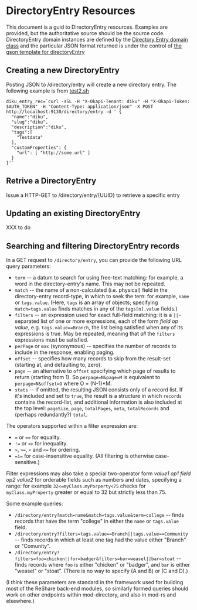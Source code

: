 # DirectoryEntry Resources

This document is a guid to DirectoryEntry resources. Examples are provided, but the authoritative source
should be the source code. DirectoryEntry domain instances are defined by the [Directory Entry domain class](../service/grails-app/domain/org/olf/okapi/modules/directory/DirectoryEntry.groovy) and the particular JSON format returned is under the control of [the gson template for directoryEntry](../service/grails-app/views/entry/_entry.gson)

## Creating a new DirectoryEntry

Posting JSON to /directory/entry will create a new directory entry. The following example is from [test2.sh](../scripts/test2.sh)

    diku_entry_rec=`curl -sSL -H "X-Okapi-Tenant: diku" -H "X-Okapi-Token: $AUTH_TOKEN" -H "Content-Type: application/json" -X POST http://localhost:9130/directory/entry -d ' {
      "name":"diku",
      "slug":"diku",
      "description":"diku",
      "tags":[
        "Testdata"
      ],
      "customProperties": {
        "url": [ "http://some.url" ]
      }
    }'`

## Retrive a DirectoryEntry

Issue a HTTP-GET to /directory/entry/{UUID} to retrieve a specific entry

## Updating an existing DirectoryEntry

XXX to do

## Searching and filtering DirectoryEntry records

In a GET request to `/directory/entry`, you can provide the following URL query parameters:

* `term` -- a datum to search for using free-text matching: for example, a word in the directory-entry's name. This may not be repeated.
* `match` -- the name of a non-calculated (i.e. physical) field in the directory-entry record-type, in which to seek the tern: for example, `name` or `tags.value`. (Here, `tags` is an array of objects; specifying `match=tags.value` finds matches in any of the `tags[n].value` fields.)
* `filters` -- an expression used for exact full-field matching: it is a `||`-separated list of one or more expressions, each of the form _field_ _op_ _value_, e.g. `tags.value==Branch`, the list being satisfied when any of its expressions is true. May be repeated, meaning that _all_ the `filters` expressions must be satisfied.
* `perPage` or `max` (synonymous) -- specifies the number of records to include in the response, enabling paging.
* `offset` -- specifies how many records to skip from the result-set (starting at, and defaulting to, zero).
* `page` -- an alternative to `offset` specifying which page of results to return (starting from 1). So `perpage=N&page=M` is equivalent to `perpage=N&offset=O` where O = (N-1)*M.
* `stats` -- if omitted, the resulting JSON consists only of a record list. If it's included and set to `true`, the result is a structure in which `records` contains the record-list, and additional information is also included at the top level: `pageSize`, `page`, `totalPages`, `meta`, `totalRecords` and (perhaps redundantly?) `total`.

The operators supported within a filter expression are:

* `=` or `==` for equality.
* `!=` or `<>` for inequality.
* `>`, `>=`, `<` and `<=` for ordering.
* `=i=` for case-insensitive equality. (All filtering is otherwise case-sensitive.)

Filter expressions may also take a special two-operator form _value1_ _op1_ _field_ _op2_ _value2_ for orderable fields such as numbers and dates, specifying a range: for example `32<=myClass.myPorperty<75` checks for `myClass.myProperty` greater or equal to 32 but strictly less than 75.

Some example queries:

* `/directory/entry?match=name&match=tags.value&term=college`
  -- finds records that have the term "college" in either the `name` or `tags.value` field.
* `/directory/entry?filters=tags.value==Branch||tags.value==Community`
  -- finds records in which at least one tag had the value either "Branch" or "Comunity".
* `/directory/entry?filters=foo=chicken||for=badger&filters=bar=weasel||bar=stoat` -- finds records where `foo` is either "chicken" or "badger", and `bar` is either "weasel" or "stoat". (There is no way to specify (A and B) or (C and D).)

(I _think_ these parameters are standard in the framework used for building most of the ReShare back-end modules, so similarly formed queries should work on other endpoints within mod-directory, and also in mod-rs and elsewhere.)
